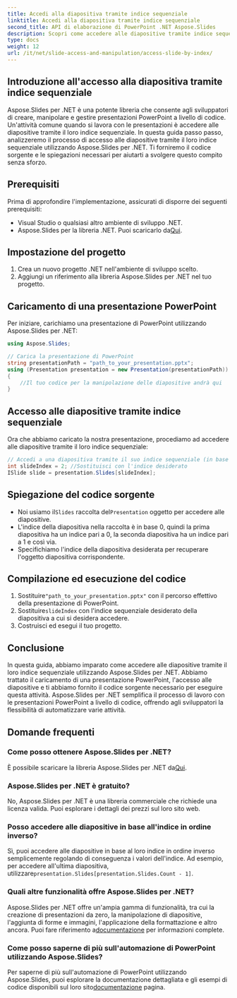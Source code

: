 ```yaml
---
title: Accedi alla diapositiva tramite indice sequenziale
linktitle: Accedi alla diapositiva tramite indice sequenziale
second_title: API di elaborazione di PowerPoint .NET Aspose.Slides
description: Scopri come accedere alle diapositive tramite indice sequenziale utilizzando Aspose.Slides per .NET. Segui questa guida passo passo con il codice sorgente per navigare e manipolare facilmente le presentazioni PowerPoint.
type: docs
weight: 12
url: /it/net/slide-access-and-manipulation/access-slide-by-index/
---
```


## Introduzione all'accesso alla diapositiva tramite indice sequenziale

Aspose.Slides per .NET è una potente libreria che consente agli sviluppatori di creare, manipolare e gestire presentazioni PowerPoint a livello di codice. Un'attività comune quando si lavora con le presentazioni è accedere alle diapositive tramite il loro indice sequenziale. In questa guida passo passo, analizzeremo il processo di accesso alle diapositive tramite il loro indice sequenziale utilizzando Aspose.Slides per .NET. Ti forniremo il codice sorgente e le spiegazioni necessari per aiutarti a svolgere questo compito senza sforzo.

## Prerequisiti

Prima di approfondire l'implementazione, assicurati di disporre dei seguenti prerequisiti:

- Visual Studio o qualsiasi altro ambiente di sviluppo .NET.
-  Aspose.Slides per la libreria .NET. Puoi scaricarlo da[Qui](https://releases.aspose.com/slides/net/).

## Impostazione del progetto

1. Crea un nuovo progetto .NET nell'ambiente di sviluppo scelto.
2. Aggiungi un riferimento alla libreria Aspose.Slides per .NET nel tuo progetto.

## Caricamento di una presentazione PowerPoint

Per iniziare, carichiamo una presentazione di PowerPoint utilizzando Aspose.Slides per .NET:

```csharp
using Aspose.Slides;

// Carica la presentazione di PowerPoint
string presentationPath = "path_to_your_presentation.pptx";
using (Presentation presentation = new Presentation(presentationPath))
{
    //Il tuo codice per la manipolazione delle diapositive andrà qui
}
```

## Accesso alle diapositive tramite indice sequenziale

Ora che abbiamo caricato la nostra presentazione, procediamo ad accedere alle diapositive tramite il loro indice sequenziale:

```csharp
// Accedi a una diapositiva tramite il suo indice sequenziale (in base 0)
int slideIndex = 2; //Sostituisci con l'indice desiderato
ISlide slide = presentation.Slides[slideIndex];
```

## Spiegazione del codice sorgente

-  Noi usiamo il`Slides` raccolta del`Presentation` oggetto per accedere alle diapositive.
- L'indice della diapositiva nella raccolta è in base 0, quindi la prima diapositiva ha un indice pari a 0, la seconda diapositiva ha un indice pari a 1 e così via.
- Specifichiamo l'indice della diapositiva desiderata per recuperare l'oggetto diapositiva corrispondente.

## Compilazione ed esecuzione del codice

1.  Sostituire`"path_to_your_presentation.pptx"` con il percorso effettivo della presentazione di PowerPoint.
2.  Sostituire`slideIndex` con l'indice sequenziale desiderato della diapositiva a cui si desidera accedere.
3. Costruisci ed esegui il tuo progetto.

## Conclusione

In questa guida, abbiamo imparato come accedere alle diapositive tramite il loro indice sequenziale utilizzando Aspose.Slides per .NET. Abbiamo trattato il caricamento di una presentazione PowerPoint, l'accesso alle diapositive e ti abbiamo fornito il codice sorgente necessario per eseguire questa attività. Aspose.Slides per .NET semplifica il processo di lavoro con le presentazioni PowerPoint a livello di codice, offrendo agli sviluppatori la flessibilità di automatizzare varie attività.

## Domande frequenti

### Come posso ottenere Aspose.Slides per .NET?

 È possibile scaricare la libreria Aspose.Slides per .NET da[Qui](https://releases.aspose.com/slides/net/).

### Aspose.Slides per .NET è gratuito?

No, Aspose.Slides per .NET è una libreria commerciale che richiede una licenza valida. Puoi esplorare i dettagli dei prezzi sul loro sito web.

### Posso accedere alle diapositive in base all'indice in ordine inverso?

 Sì, puoi accedere alle diapositive in base al loro indice in ordine inverso semplicemente regolando di conseguenza i valori dell'indice. Ad esempio, per accedere all'ultima diapositiva, utilizzare`presentation.Slides[presentation.Slides.Count - 1]`.

### Quali altre funzionalità offre Aspose.Slides per .NET?

Aspose.Slides per .NET offre un'ampia gamma di funzionalità, tra cui la creazione di presentazioni da zero, la manipolazione di diapositive, l'aggiunta di forme e immagini, l'applicazione della formattazione e altro ancora. Puoi fare riferimento a[documentazione](https://reference.aspose.com/slides/net/) per informazioni complete.

### Come posso saperne di più sull'automazione di PowerPoint utilizzando Aspose.Slides?

 Per saperne di più sull'automazione di PowerPoint utilizzando Aspose.Slides, puoi esplorare la documentazione dettagliata e gli esempi di codice disponibili sul loro sito[documentazione](https://reference.aspose.com/slides/net/) pagina.